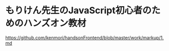 # もりけん先生のJavaScript初心者のためのハンズオン教材
https://github.com/kenmori/handsonFrontend/blob/master/work/markup/1.md

